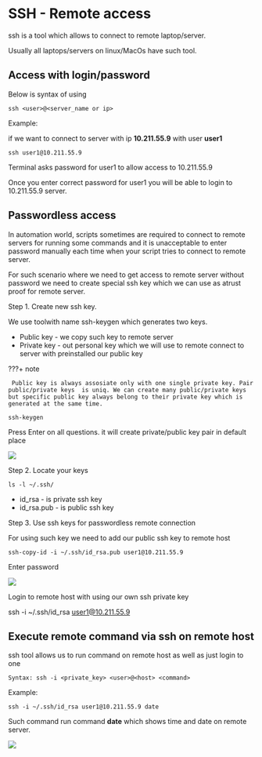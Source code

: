 # SSH - Remote access

ssh is a tool which allows to connect to remote laptop/server.

Usually all laptops/servers on linux/MacOs have such tool.

##  Access with login/password

Below is syntax of using

```
ssh <user>@<server_name or ip>
```

Example:

if we want to connect to server with ip **10.211.55.9** with user **user1**

```
ssh user1@10.211.55.9
```

Terminal asks password for user1 to allow access to 10.211.55.9

Once you enter correct password for user1 you will be able to login to 10.211.55.9 server.

## Passwordless access

In automation world, scripts sometimes are required to connect to remote servers for running some commands and it is unacceptable to enter password manually each time when your script tries to connect to remote server.

For such scenario where we need to get access to remote server without password we need to create special ssh key which we can use as atrust proof for remote server.

Step 1. Create new ssh key.

We use toolwith name ssh-keygen which generates two keys.

- Public key - we copy such key to remote server
- Private key - out personal key which we will use to remote connect to server with preinstalled our public key

???+ note

     Public key is always assosiate only with one single private key. Pair public/private keys  is uniq. We can create many public/private keys but specific public key always belong to their private key which is generated at the same time.


```
ssh-keygen
```

Press Enter on all questions. it will create private/public key pair in default place

<img src="../img/ssh-1.png" />

Step 2. Locate your keys

```
ls -l ~/.ssh/
```

- id_rsa - is private ssh key
- id_rsa.pub - is public ssh key

Step 3. Use ssh keys for passwordless remote connection

For using such key we need to add our public ssh key to remote host

```
ssh-copy-id -i ~/.ssh/id_rsa.pub user1@10.211.55.9
```
Enter password

<img src="../img/ssh-2.png" />

Login to remote host with using our own ssh private key

ssh -i ~/.ssh/id_rsa user1@10.211.55.9


## Execute remote command via ssh on remote host

ssh tool allows us to run command on remote host as well as just login to one

```
Syntax: ssh -i <private_key> <user>@<host> <command>
```

Example:

```
ssh -i ~/.ssh/id_rsa user1@10.211.55.9 date
```

Such command run command **date** which shows time and date on remote server.

<img src="../img/ssh-3.png" />
